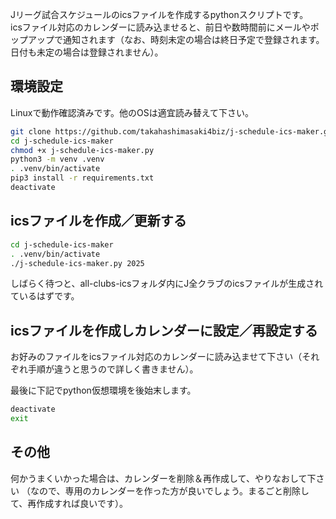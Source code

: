 Jリーグ試合スケジュールのicsファイルを作成するpythonスクリプトです。  
icsファイル対応のカレンダーに読み込ませると、前日や数時間前にメールやポップアップで通知されます（なお、時刻未定の場合は終日予定で登録されます。日付も未定の場合は登録されません）。

## 環境設定

Linuxで動作確認済みです。他のOSは適宜読み替えて下さい。

```bash
git clone https://github.com/takahashimasaki4biz/j-schedule-ics-maker.git
cd j-schedule-ics-maker
chmod +x j-schedule-ics-maker.py
python3 -m venv .venv
. .venv/bin/activate
pip3 install -r requirements.txt
deactivate
```

## icsファイルを作成／更新する

```bash
cd j-schedule-ics-maker
. .venv/bin/activate
./j-schedule-ics-maker.py 2025
```

しばらく待つと、all-clubs-icsフォルダ内にJ全クラブのicsファイルが生成されているはずです。  

## icsファイルを作成しカレンダーに設定／再設定する

お好みのファイルをicsファイル対応のカレンダーに読み込ませて下さい（それぞれ手順が違うと思うので詳しく書きません）。

最後に下記でpython仮想環境を後始末します。

```bash
deactivate
exit
```

## その他

何かうまくいかった場合は、カレンダーを削除＆再作成して、やりなおして下さい
（なので、専用のカレンダーを作った方が良いでしょう。まるごと削除して、再作成すれば良いです）。

